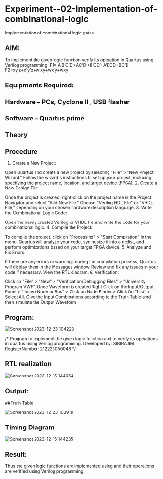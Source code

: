 # Experiment--02-Implementation-of-combinational-logic
Implementation of combinational logic gates
 
## AIM:
To implement the given logic function verify its operation in Quartus using Verilog programming.
 F1= A’B’C’D’+AC’D’+B’CD’+A’BCD+BC’D
F2=xy’z+x’y’z+w’xy+wx’y+wxy
 
 
 
## Equipments Required:
## Hardware – PCs, Cyclone II , USB flasher
## Software – Quartus prime


## Theory
 

## Procedure

1. Create a New Project:

Open Quartus and create a new project by selecting "File" > "New Project Wizard."
Follow the wizard's instructions to set up your project, including specifying the project name, location, and target device (FPGA).
2. Create a New Design File:

Once the project is created, right-click on the project name in the Project Navigator and select "Add New File."
Choose "Verilog HDL File" or "VHDL File," depending on your chosen hardware description language.
3. Write the Combinational Logic Code:

Open the newly created Verilog or VHDL file and write the code for your combinational logic.
4. Compile the Project:

To compile the project, click on "Processing" > "Start Compilation" in the menu.
Quartus will analyze your code, synthesize it into a netlist, and perform optimizations based on your target FPGA device.
5. Analyze and Fix Errors:

If there are any errors or warnings during the compilation process, Quartus will display them in the Messages window.
Review and fix any issues in your code if necessary.
View the RTL diagram.
6. Verification:

Click on "File" > "New" > "Verification/Debugging Files" > "University Program VWF".
Once Waveform is created Right Click on the Input/Output Panel > " Insert Node or Bus" > Click on Node Finder > Click On "List" > Select All.
Give the Input Combinations according to the Truth Table amd then simulate the Output Waveform



## Program:

![Screenshot 2023-12-23 104223](https://github.com/SIBIRAJIM/Experiment--02-Implementation-of-combinational-logic-/assets/154588445/1f58c984-57ae-40b8-8a30-dfba10ee6e72)



/*
Program to implement the given logic function and to verify its operations in quartus using Verilog programming.
Developed by: SIBIRAJIM
RegisterNumber: 212223050048
*/

## RTL realization

![Screenshot 2023-12-15 144054](https://github.com/SIBIRAJIM/Experiment--02-Implementation-of-combinational-logic-/assets/154588445/33eb3ad9-fde7-4fcb-a681-81b070c22e8f)


## Output:
##Truth Table 

![Screenshot 2023-12-23 103918](https://github.com/SIBIRAJIM/Experiment--02-Implementation-of-combinational-logic-/assets/154588445/b8f0b1d5-1658-4db9-9368-bf768a6c4d04)

## Timing Diagram

![Screenshot 2023-12-15 144235](https://github.com/SIBIRAJIM/Experiment--02-Implementation-of-combinational-logic-/assets/154588445/bd83da56-cb82-45d6-97ad-39a4fc27957f)

 


## Result:
Thus the given logic functions are implemented using  and their operations are verified using Verilog programming.
